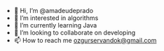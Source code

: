 - 👋 Hi, I’m @amadeudeprado
- 👀 I’m interested in algorithms
- 🌱 I’m currently learning Java
- 💞️ I’m looking to collaborate on developing
- 📫 How to reach me ozgurservandok@gmail.com
<!---
amadeudeprado/amadeudeprado is a ✨ special ✨ repository because its `README.md` (this file) appears on your GitHub profile.
You can click the Preview link to take a look at your changes.
--->
